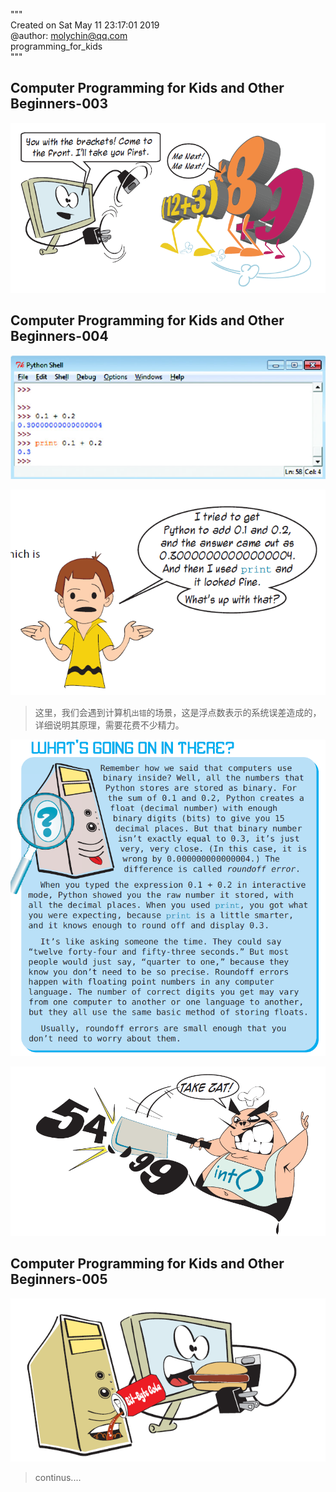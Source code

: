 """  
Created on Sat May 11 23:17:01 2019  
@author: molychin@qq.com  
programming_for_kids  
"""

## Computer Programming for Kids and Other Beginners-003

![](res/2019-5-13-23-28-02.png)

## Computer Programming for Kids and Other Beginners-004
![](res/2019-5-13-23-40-39.png)

![](res/2019-5-13-23-39-33.png)

>这里，我们会遇到计算机`出错`的场景，这是浮点数表示的系统误差造成的，详细说明其原理，需要花费不少精力。

![](res/2019-5-13-23-43-59.png)

![](res/2019-5-13-23-45-13.png)

## Computer Programming for Kids and Other Beginners-005

![](res/2019-5-13-23-47-50.png)















>continus....
